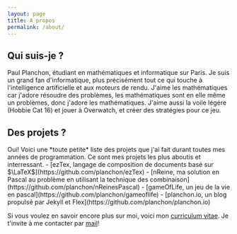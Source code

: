 ```yaml
---
layout: page
title: A propos
permalink: /about/
---
```


<h2>Qui suis-je ?</h2>
Paul Planchon, étudiant en mathématiques et informatique sur Paris. Je suis un grand fan d'informatique, plus précisément tout ce qui touche à l'intelligence
artificielle et aux moteurs de rendu. J'aime les mathématiques car j'adore résoudre des problèmes, les mathématiques sont en elle même un problèmes, donc j'adore
les mathématiques. J'aime aussi la voile légére (Hobbie Cat 16) et jouer à Overwatch, et créer des stratégies pour ce jeu.

<h2>Des projets ?</h2>
Oui! Voici une *toute petite* liste des projets que j'ai fait durant toutes mes années de programmation. Ce sont mes projets les plus aboutis et interressant.
 - [ezTex, langage de composition de documents basé sur $\LaTeX$](https://github.com/planchon/ezTex)
 - [nReine, ma solution en Pascal au problème en utilisant la technique des combinaison](https://github.com/planchon/nReinesPascal)
 - [gameOfLife, un jeu de la vie en pascal](https://github.com/planchon/gameoflife)
 - [planchon.io, un blog propulsé par Jekyll et Flex](https://github.com/planchon/planchon.io)

Si vous voulez en savoir encore plus sur moi, voici mon [curriculum vitae](https://blog.planchon.io/images/cv%20(3).pdf). Je t'invite à me contacter par [mail](mailto:paul@planchon.io)!
